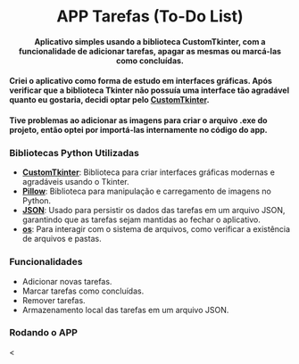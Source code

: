 <h1 align="center">APP Tarefas (To-Do List)</h1>

<h4 align="center">
    Aplicativo simples usando a biblioteca <b>CustomTkinter</b>, com a funcionalidade de adicionar tarefas, apagar as mesmas ou marcá-las como concluídas.
</h4>

<h4>
    Criei o aplicativo como forma de estudo em interfaces gráficas. Após verificar que a biblioteca Tkinter não possuía uma interface tão agradável quanto eu gostaria, decidi optar pelo <a href="https://customtkinter.tomschimansky.com/">CustomTkinter</a>.
</h4>

<h4>
    Tive problemas ao adicionar as imagens para criar o arquivo .exe do projeto, então optei por importá-las internamente no código do app.
</h4>

<h3>Bibliotecas Python Utilizadas</h3>
<ul>
    <li><b><a href="https://github.com/TomSchimansky/CustomTkinter">CustomTkinter</a></b>: Biblioteca para criar interfaces gráficas modernas e agradáveis usando o Tkinter.</li>
    <li><b><a href="https://pillow.readthedocs.io/en/stable/">Pillow</a></b>: Biblioteca para manipulação e carregamento de imagens no Python.</li>
    <li><b><a href="https://docs.python.org/3/library/json.html">JSON</a></b>: Usado para persistir os dados das tarefas em um arquivo JSON, garantindo que as tarefas sejam mantidas ao fechar o aplicativo.</li>
    <li><b><a href="https://docs.python.org/3/library/os.html">os</a></b>: Para interagir com o sistema de arquivos, como verificar a existência de arquivos e pastas.</li>
</ul>

<h3>Funcionalidades</h3>
<ul>
    <li>Adicionar novas tarefas.</li>
    <li>Marcar tarefas como concluídas.</li>
    <li>Remover tarefas.</li>
    <li>Armazenamento local das tarefas em um arquivo JSON.</li>
</ul>

<h3>Rodando o APP</h3>
<
